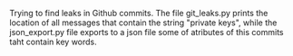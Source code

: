 ﻿Trying to find leaks in Github commits. The file git_leaks.py prints the location of all messages
that contain the string "private keys", while the json_export.py file exports to a json file
some of atributes of this commits taht contain key words.
